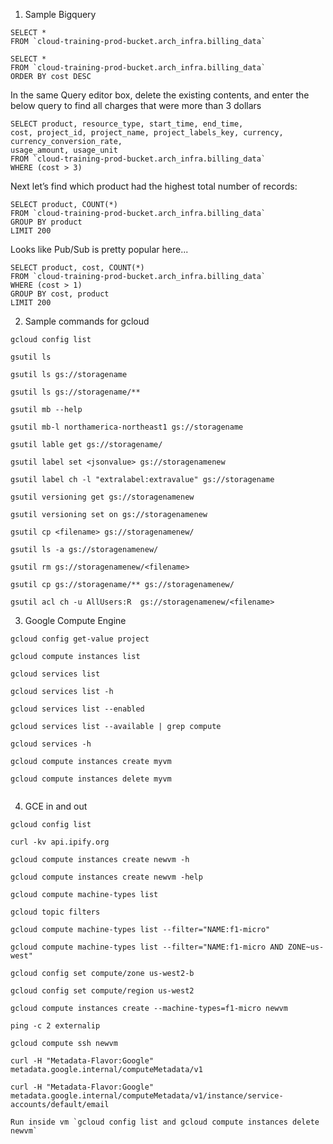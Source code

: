 1. Sample Bigquery
```
SELECT *  
FROM `cloud-training-prod-bucket.arch_infra.billing_data`

```

```
SELECT *  
FROM `cloud-training-prod-bucket.arch_infra.billing_data`
ORDER BY cost DESC
```

In the same Query editor box, delete the existing contents, and enter the below query to find all charges that were more than 3 dollars
```
SELECT product, resource_type, start_time, end_time,  
cost, project_id, project_name, project_labels_key, currency, currency_conversion_rate,
usage_amount, usage_unit
FROM `cloud-training-prod-bucket.arch_infra.billing_data`
WHERE (cost > 3)

```

Next let’s find which product had the highest total number of records:
```
SELECT product, COUNT(*)
FROM `cloud-training-prod-bucket.arch_infra.billing_data`
GROUP BY product
LIMIT 200
```

Looks like Pub/Sub is pretty popular here...

```
SELECT product, cost, COUNT(*)
FROM `cloud-training-prod-bucket.arch_infra.billing_data`
WHERE (cost > 1)
GROUP BY cost, product
LIMIT 200
```

2. Sample commands for gcloud

```
gcloud config list

gsutil ls

gsutil ls gs://storagename

gsutil ls gs://storagename/**

gsutil mb --help

gsutil mb-l northamerica-northeast1 gs://storagename

gsutil lable get gs://storagename/

gsutil label set <jsonvalue> gs://storagenamenew

gsutil label ch -l "extralabel:extravalue" gs://storagename

gsutil versioning get gs://storagenamenew

gsutil versioning set on gs://storagenamenew

gsutil cp <filename> gs://storagenamenew/

gsutil ls -a gs://storagenamenew/

gsutil rm gs://storagenamenew/<filename>

gsutil cp gs://storagename/** gs://storagenamenew/

gsutil acl ch -u AllUsers:R  gs://storagenamenew/<filename>

```

3. Google Compute Engine

```
gcloud config get-value project

gcloud compute instances list

gcloud services list

gcloud services list -h

gcloud services list --enabled

gcloud services list --available | grep compute

gcloud services -h 

gcloud compute instances create myvm

gcloud compute instances delete myvm


```

4. GCE in and out 

```
gcloud config list

curl -kv api.ipify.org

gcloud compute instances create newvm -h 

gcloud compute instances create newvm -help

gcloud compute machine-types list

gcloud topic filters

gcloud compute machine-types list --filter="NAME:f1-micro"

gcloud compute machine-types list --filter="NAME:f1-micro AND ZONE~us-west"

gcloud config set compute/zone us-west2-b

gcloud config set compute/region us-west2

gcloud compute instances create --machine-types=f1-micro newvm 

ping -c 2 externalip

gcloud compute ssh newvm

curl -H "Metadata-Flavor:Google" metadata.google.internal/computeMetadata/v1

curl -H "Metadata-Flavor:Google" metadata.google.internal/computeMetadata/v1/instance/service-accounts/default/email

Run inside vm `gcloud config list and gcloud compute instances delete newvm`



```
